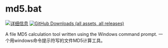 # md5.bat
[![详细信息](https://img.shields.io/badge/%E8%AF%A6%E7%BB%86%E4%BF%A1%E6%81%AF-blue)](https://wp.me/p80aHo-YW)
[![GitHub Downloads (all assets, all releases)](https://img.shields.io/github/downloads/aozhangchina/md5.bat/total
)](https://github.com/aozhangchina/md5.bat/releases/tag/Releases)

A file MD5 calculation tool written using the Windows command prompt. 一个用windows命令提示符写的文件MD5计算工具。
